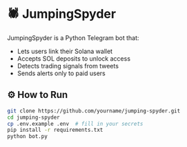 # 🕷️ JumpingSpyder

JumpingSpyder is a Python Telegram bot that:
- Lets users link their Solana wallet
- Accepts SOL deposits to unlock access
- Detects trading signals from tweets
- Sends alerts only to paid users

## ⚙️ How to Run

```bash
git clone https://github.com/yourname/jumping-spyder.git
cd jumping-spyder
cp .env.example .env  # fill in your secrets
pip install -r requirements.txt
python bot.py
